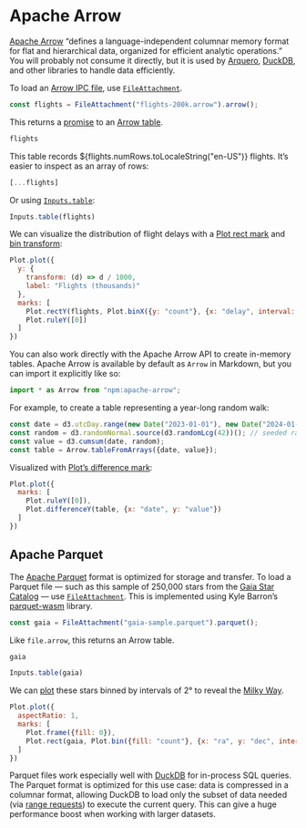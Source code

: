 # Apache Arrow

[Apache Arrow](https://arrow.apache.org/) “defines a language-independent columnar memory format for flat and hierarchical data, organized for efficient analytic operations.” You will probably not consume it directly, but it is used by [Arquero](./arquero), [DuckDB](./duckdb), and other libraries to handle data efficiently.

To load an [Arrow IPC file](https://arrow.apache.org/docs/format/Columnar.html#format-ipc), use [`FileAttachment`](../data#files).

```js echo
const flights = FileAttachment("flights-200k.arrow").arrow();
```

This returns a [promise](../reactivity#promises) to an [Arrow table](https://arrow.apache.org/docs/js/classes/Arrow_dom.Table.html).

```js echo
flights
```

This table records ${flights.numRows.toLocaleString("en-US")} flights. It’s easier to inspect as an array of rows:

```js echo
[...flights]
```

Or using [`Inputs.table`](../inputs/table):

```js echo
Inputs.table(flights)
```

We can visualize the distribution of flight delays with a [Plot rect mark](https://observablehq.com/plot/marks/rect) and [bin transform](https://observablehq.com/plot/transforms/bin):

```js echo
Plot.plot({
  y: {
    transform: (d) => d / 1000,
    label: "Flights (thousands)"
  },
  marks: [
    Plot.rectY(flights, Plot.binX({y: "count"}, {x: "delay", interval: 5, fill: "var(--theme-blue)"})),
    Plot.ruleY([0])
  ]
})
```

You can also work directly with the Apache Arrow API to create in-memory tables. Apache Arrow is available by default as `Arrow` in Markdown, but you can import it explicitly like so:

```js echo
import * as Arrow from "npm:apache-arrow";
```

For example, to create a table representing a year-long random walk:

```js echo
const date = d3.utcDay.range(new Date("2023-01-01"), new Date("2024-01-02"));
const random = d3.randomNormal.source(d3.randomLcg(42))(); // seeded random
const value = d3.cumsum(date, random);
const table = Arrow.tableFromArrays({date, value});
```

Visualized with [Plot’s difference mark](https://observablehq.com/plot/marks/difference):

```js echo
Plot.plot({
  marks: [
    Plot.ruleY([0]),
    Plot.differenceY(table, {x: "date", y: "value"})
  ]
})
```

## Apache Parquet

The [Apache Parquet](https://parquet.apache.org/) format is optimized for storage and transfer. To load a Parquet file — such as this sample of 250,000 stars from the [Gaia Star Catalog](https://observablehq.com/@cmudig/peeking-into-the-gaia-star-catalog) — use [`FileAttachment`](../data#files). This is implemented using Kyle Barron’s [parquet-wasm](https://kylebarron.dev/parquet-wasm/) library.

```js echo
const gaia = FileAttachment("gaia-sample.parquet").parquet();
```

Like `file.arrow`, this returns an Arrow table.

```js echo
gaia
```

```js echo
Inputs.table(gaia)
```

We can [plot](./plot) these stars binned by intervals of 2° to reveal the [Milky Way](https://en.wikipedia.org/wiki/Milky_Way).

```js echo
Plot.plot({
  aspectRatio: 1,
  marks: [
    Plot.frame({fill: 0}),
    Plot.rect(gaia, Plot.bin({fill: "count"}, {x: "ra", y: "dec", interval: 2, inset: 0}))
  ]
})
```

Parquet files work especially well with [DuckDB](./lib/duckdb) for in-process SQL queries. The Parquet format is optimized for this use case: data is compressed in a columnar format, allowing DuckDB to load only the subset of data needed (via [range requests](https://developer.mozilla.org/en-US/docs/Web/HTTP/Range_requests)) to execute the current query. This can give a huge performance boost when working with larger datasets.
